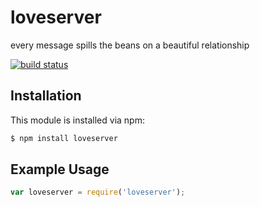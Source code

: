 # loveserver

every message spills the beans on a beautiful relationship

[![build status](https://secure.travis-ci.org/madthad91/loveserver.png)](http://travis-ci.org/madthad91/loveserver)

## Installation

This module is installed via npm:

``` bash
$ npm install loveserver
```

## Example Usage

``` js
var loveserver = require('loveserver');
```
